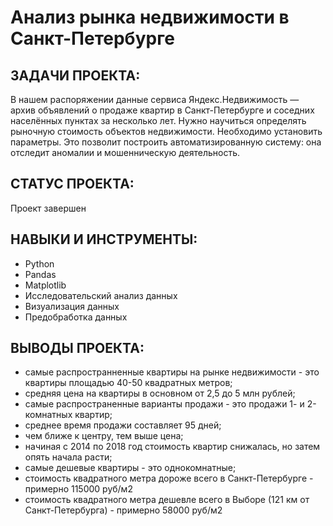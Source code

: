 # Анализ рынка недвижимости в Санкт-Петербурге

## ЗАДАЧИ ПРОЕКТА: 
В нашем распоряжении данные сервиса Яндекc.Недвижимость — архив объявлений о продаже квартир в Санкт-Петербурге и соседних населённых пунктах за несколько лет. 
Нужно научиться определять рыночную стоимость объектов недвижимости. Необходимо установить параметры. Это позволит построить автоматизированную систему: 
она отследит аномалии и мошенническую деятельность.

## СТАТУС ПРОЕКТА:
Проект завершен

## НАВЫКИ И ИНСТРУМЕНТЫ:
* Python
* Pandas
* Matplotlib
* Исследовательский анализ данных
* Визуализация данных
* Предобработка данных

## ВЫВОДЫ ПРОЕКТА:
* самые распространненные квартиры на рынке недвижимости - это квартиры площадью 40-50 квадратных метров;
* средняя цена на квартиры в основном от 2,5 до 5 млн рублей;
* самые распространенные варианты продажи - это продажи 1- и 2-комнатных квартир;
* среднее время продажи составляет 95 дней;
* чем ближе к центру, тем выше цена;
* начиная с 2014 по 2018 год стоимость квартир снижалась, но затем опять начала расти;
* самые дешевые квартиры - это однокомнатные;
* стоимость квадратного метра дороже всего в Санкт-Петербурге - примерно 115000 руб/м2
* стоимость квадратного метра дешевле всего в Выборе (121 км от Санкт-Петербурга) - примерно 58000 руб/м2
